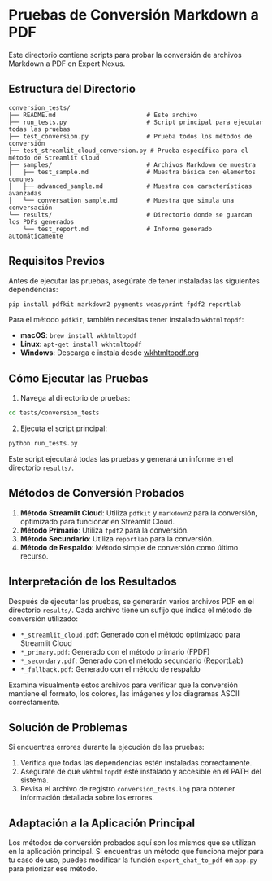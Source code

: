 # Pruebas de Conversión Markdown a PDF

Este directorio contiene scripts para probar la conversión de archivos Markdown a PDF en Expert Nexus.

## Estructura del Directorio

```
conversion_tests/
├── README.md                         # Este archivo
├── run_tests.py                      # Script principal para ejecutar todas las pruebas
├── test_conversion.py                # Prueba todos los métodos de conversión
├── test_streamlit_cloud_conversion.py # Prueba específica para el método de Streamlit Cloud
├── samples/                          # Archivos Markdown de muestra
│   ├── test_sample.md                # Muestra básica con elementos comunes
│   ├── advanced_sample.md            # Muestra con características avanzadas
│   └── conversation_sample.md        # Muestra que simula una conversación
└── results/                          # Directorio donde se guardan los PDFs generados
    └── test_report.md                # Informe generado automáticamente
```

## Requisitos Previos

Antes de ejecutar las pruebas, asegúrate de tener instaladas las siguientes dependencias:

```bash
pip install pdfkit markdown2 pygments weasyprint fpdf2 reportlab
```

Para el método `pdfkit`, también necesitas tener instalado `wkhtmltopdf`:

- **macOS**: `brew install wkhtmltopdf`
- **Linux**: `apt-get install wkhtmltopdf`
- **Windows**: Descarga e instala desde [wkhtmltopdf.org](https://wkhtmltopdf.org/downloads.html)

## Cómo Ejecutar las Pruebas

1. Navega al directorio de pruebas:

```bash
cd tests/conversion_tests
```

2. Ejecuta el script principal:

```bash
python run_tests.py
```

Este script ejecutará todas las pruebas y generará un informe en el directorio `results/`.

## Métodos de Conversión Probados

1. **Método Streamlit Cloud**: Utiliza `pdfkit` y `markdown2` para la conversión, optimizado para funcionar en Streamlit Cloud.
2. **Método Primario**: Utiliza `fpdf2` para la conversión.
3. **Método Secundario**: Utiliza `reportlab` para la conversión.
4. **Método de Respaldo**: Método simple de conversión como último recurso.

## Interpretación de los Resultados

Después de ejecutar las pruebas, se generarán varios archivos PDF en el directorio `results/`. Cada archivo tiene un sufijo que indica el método de conversión utilizado:

- `*_streamlit_cloud.pdf`: Generado con el método optimizado para Streamlit Cloud
- `*_primary.pdf`: Generado con el método primario (FPDF)
- `*_secondary.pdf`: Generado con el método secundario (ReportLab)
- `*_fallback.pdf`: Generado con el método de respaldo

Examina visualmente estos archivos para verificar que la conversión mantiene el formato, los colores, las imágenes y los diagramas ASCII correctamente.

## Solución de Problemas

Si encuentras errores durante la ejecución de las pruebas:

1. Verifica que todas las dependencias estén instaladas correctamente.
2. Asegúrate de que `wkhtmltopdf` esté instalado y accesible en el PATH del sistema.
3. Revisa el archivo de registro `conversion_tests.log` para obtener información detallada sobre los errores.

## Adaptación a la Aplicación Principal

Los métodos de conversión probados aquí son los mismos que se utilizan en la aplicación principal. Si encuentras un método que funciona mejor para tu caso de uso, puedes modificar la función `export_chat_to_pdf` en `app.py` para priorizar ese método.
